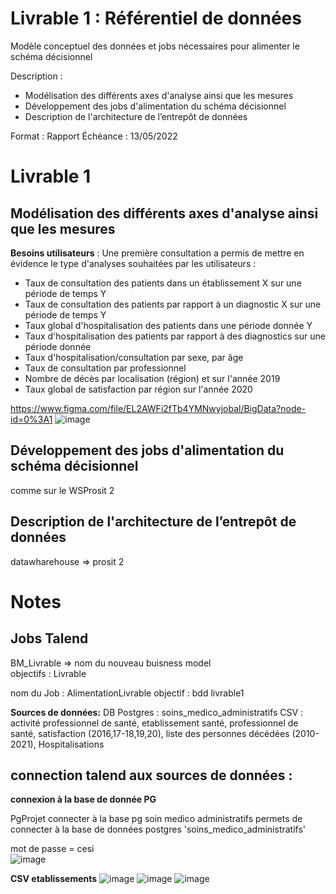 # Livrable 1 : Référentiel de données

Modèle conceptuel des données et jobs nécessaires pour alimenter le schéma décisionnel

Description :
- Modélisation des différents axes d'analyse ainsi que les mesures
- Développement des jobs d'alimentation du schéma décisionnel
- Description de l'architecture de l’entrepôt de données

Format : Rapport
Échéance : 13/05/2022

# Livrable 1

## Modélisation des différents axes d'analyse ainsi que les mesures

**Besoins utilisateurs** :
Une première consultation a permis de mettre en évidence le type d'analyses souhaitées par les utilisateurs :
- Taux de consultation des patients dans un établissement X sur une période de temps Y
- Taux de consultation des patients par rapport à un diagnostic X sur une période de temps Y
- Taux global d'hospitalisation des patients dans une période donnée Y
- Taux d'hospitalisation des patients par rapport à des diagnostics sur une période donnée
- Taux d'hospitalisation/consultation par sexe, par âge
- Taux de consultation par professionnel
- Nombre de décès par localisation (région) et sur l'année 2019
- Taux global de satisfaction par région sur l'année 2020

https://www.figma.com/file/EL2AWFi2fTb4YMNwyjobal/BigData?node-id=0%3A1
![image](https://user-images.githubusercontent.com/57440386/168024178-2aec1741-6448-4b45-a257-e990703a8c81.png)


## Développement des jobs d'alimentation du schéma décisionnel

comme sur le WSProsit 2

## Description de l'architecture de l’entrepôt de données

datawharehouse => prosit 2

# Notes

## Jobs Talend

BM_Livrable => nom du nouveau buisness model  
objectifs : Livrable

nom du Job : AlimentationLivrable
objectif : bdd livrable1

**Sources de données:**
DB Postgres : soins_medico_administratifs
CSV : activité professionnel de santé, etablissement santé, professionnel de santé, satisfaction (2016,17-18,19,20), liste des personnes décédées (2010-2021), Hospitalisations

## connection talend aux sources de données :

**connexion à la base de donnée PG**

PgProjet
connecter à la base pg soin medico administratifs
permets de connecter à la base de données postgres 'soins_medico_administratifs'

mot de passe = cesi  
![image](https://user-images.githubusercontent.com/56393986/168025172-4f3e7aee-dc48-44f4-9347-49003699342d.png)

**CSV etablissements**
![image](https://user-images.githubusercontent.com/56393986/168025870-a3c3ecc2-3332-4f2b-8a9f-6f21a3e76e25.png)
![image](https://user-images.githubusercontent.com/56393986/168026051-126a303a-7421-4bee-a317-90e427f2f28a.png)
![image](https://user-images.githubusercontent.com/56393986/168026166-87d5e801-acac-4d75-8499-3b23d7f85e76.png)


 

